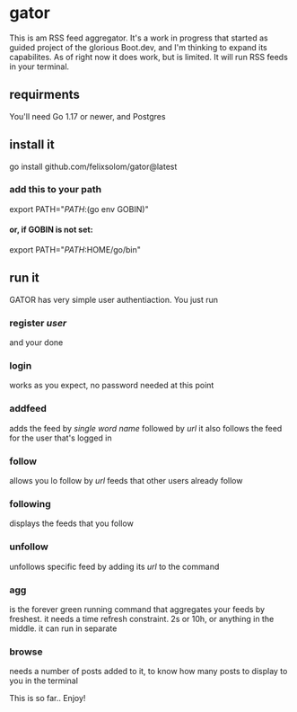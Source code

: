 # gator
This is am RSS feed aggregator. It's a work in progress that started as guided project of the glorious Boot.dev, and I'm thinking to expand its capabilites. As of right now it does work, but is limited. It will run RSS feeds in your terminal.

## requirments
You'll need Go 1.17 or newer, and Postgres 

## install it

go install github.com/felixsolom/gator@latest

### add this to your path
export PATH="$PATH:$(go env GOBIN)"
#### or, if GOBIN is not set:
export PATH="$PATH:$HOME/go/bin"

## run it
GATOR has very simple user authentiaction. You just run 
### register _user_
and your done
### login 
works as you expect, no password needed at this point 
### addfeed
adds the feed by _single word name_ followed by _url_
it also follows the feed for the user that's logged in 
### follow 
allows you lo follow  by _url_ feeds that other users already follow
### following
displays the feeds that you follow
### unfollow
unfollows specific feed by adding its _url_ to the command
### agg 
is the forever green running command that aggregates your feeds by freshest.
it needs a time refresh constraint. 2s or 10h, or anything in the middle. it can run in separate 
### browse
needs a number of posts added to it, to know how many posts to display to you in the terminal

This is so far.. Enjoy!

